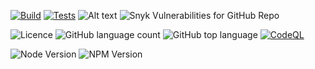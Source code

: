 [![Build](https://github.com/TiagoVenceslau/db-decorators/actions/workflows/nodejs-build.yaml/badge.svg)](http://www.pdmfc.com)
[![Tests](https://github.com/TiagoVenceslau/db-decorators/actions/workflows/jest-test.yaml/badge.svg)](http://www.pdmfc.com)
![Alt text](https://raw.github.com/TiagoVenceslau/db-decorators/master/workdocs/badges/badge-lines.svg?sanitize=true)
![Snyk Vulnerabilities for GitHub Repo](https://img.shields.io/snyk/vulnerabilities/github/TiagoVenceslau/db-decorators?style=plastic)

![Licence](https://img.shields.io/github/license/TiagoVenceslau/db-decorators.svg)
![GitHub language count](https://img.shields.io/github/languages/count/TiagoVenceslau/db-decorators?style=plastic)
![GitHub top language](https://img.shields.io/github/languages/top/TiagoVenceslau/db-decorators?style=plastic)
[![CodeQL](https://github.com/starnowski/posmulten/workflows/CodeQL/badge.svg)](https://github.com/TiagoVenceslau/db-decorators/actions?query=workflow%3ACodeQL)

![Node Version](https://img.shields.io/badge/dynamic/json.svg?url=https%3A%2F%2Fraw.githubusercontent.com%2Fbadges%2Fshields%2Fmaster%2Fpackage.json&label=Node&query=$.engines.node&colorB=blue)
![NPM Version](https://img.shields.io/badge/dynamic/json.svg?url=https%3A%2F%2Fraw.githubusercontent.com%2Fbadges%2Fshields%2Fmaster%2Fpackage.json&label=NPM&query=$.engines.npm&colorB=purple)
